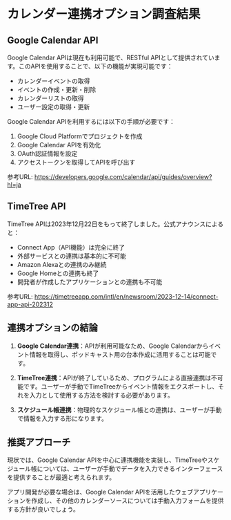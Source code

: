 # カレンダー連携オプション調査結果

## Google Calendar API

Google Calendar APIは現在も利用可能で、RESTful APIとして提供されています。このAPIを使用することで、以下の機能が実現可能です：

- カレンダーイベントの取得
- イベントの作成・更新・削除
- カレンダーリストの取得
- ユーザー設定の取得・更新

Google Calendar APIを利用するには以下の手順が必要です：
1. Google Cloud Platformでプロジェクトを作成
2. Google Calendar APIを有効化
3. OAuth認証情報を設定
4. アクセストークンを取得してAPIを呼び出す

参考URL: https://developers.google.com/calendar/api/guides/overview?hl=ja

## TimeTree API

TimeTree APIは2023年12月22日をもって終了しました。公式アナウンスによると：

- Connect App（API機能）は完全に終了
- 外部サービスとの連携は基本的に不可能
- Amazon Alexaとの連携のみ継続
- Google Homeとの連携も終了
- 開発者が作成したアプリケーションとの連携も不可能

参考URL: https://timetreeapp.com/intl/en/newsroom/2023-12-14/connect-app-api-202312

## 連携オプションの結論

1. **Google Calendar連携**：APIが利用可能なため、Google Calendarからイベント情報を取得し、ポッドキャスト用の台本作成に活用することは可能です。

2. **TimeTree連携**：APIが終了しているため、プログラムによる直接連携は不可能です。ユーザーが手動でTimeTreeからイベント情報をエクスポートし、それを入力として使用する方法を検討する必要があります。

3. **スケジュール帳連携**：物理的なスケジュール帳との連携は、ユーザーが手動で情報を入力する形になります。

## 推奨アプローチ

現状では、Google Calendar APIを中心に連携機能を実装し、TimeTreeやスケジュール帳については、ユーザーが手動でデータを入力できるインターフェースを提供することが最適と考えられます。

アプリ開発が必要な場合は、Google Calendar APIを活用したウェブアプリケーションを作成し、その他のカレンダーソースについては手動入力フォームを提供する方針が良いでしょう。
